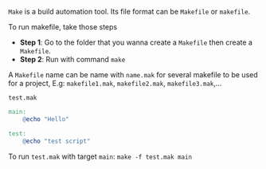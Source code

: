 ``Make`` is a build automation tool. Its file format can be ``Makefile`` or ``makefile``.

To run makefile, take those steps

* **Step 1**: Go to the folder that you wanna create a ``Makefile`` then create a ``Makefile``.
* **Step 2**: Run with command ``make``

A ``Makefile`` name can be name with ``name.mak`` for several makefile to be used for a project, E.g: ``makefile1.mak``, ``makefile2.mak``, ``makefile3.mak``,...

``test.mak``

```Makefile
main:
	@echo "Hello"

test:
	@echo "test script"
```

To run ``test.mak`` with target ``main``: ``make -f test.mak main``